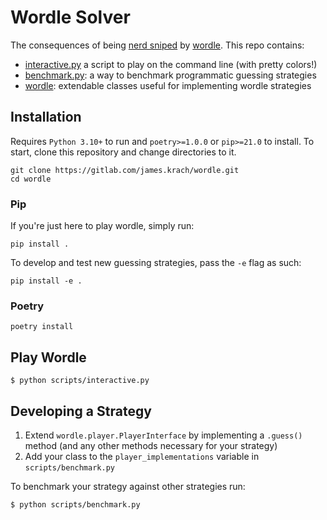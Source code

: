# Wordle Solver

The consequences of being [nerd sniped](https://xkcd.com/356/) by
[wordle](https://en.wikipedia.org/wiki/Wordle). This repo contains:
  - [interactive.py](scripts/interactive.py) a script to play on the command line (with pretty colors!)
  - [benchmark.py](scripts/benchmark.py): a way to benchmark programmatic guessing strategies
  - [wordle](wordle): extendable classes useful for implementing wordle strategies  


## Installation

Requires `Python 3.10+` to run and `poetry>=1.0.0` or `pip>=21.0` to install. To start,
clone this repository and change directories to it.
```shell script
git clone https://gitlab.com/james.krach/wordle.git
cd wordle
```

### Pip

If you're just here to play wordle, simply run:
```shell script
pip install .
```

To develop and test new guessing strategies, pass the `-e` flag as such:
```shell script
pip install -e .
```

### Poetry
```shell script
poetry install
```

## Play Wordle

```shell script
$ python scripts/interactive.py
```

## Developing a Strategy

  1. Extend `wordle.player.PlayerInterface` by implementing a `.guess()` method (and any
     other methods necessary for your strategy)
  2. Add your class to the `player_implementations` variable in `scripts/benchmark.py`

To benchmark your strategy against other strategies run:
``` shell script
$ python scripts/benchmark.py
```
